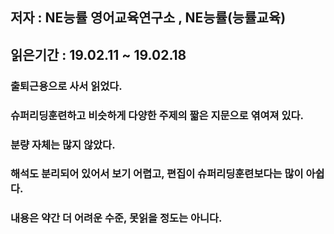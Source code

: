 ## 저자 :  NE능률 영어교육연구소 , NE능률(능률교육)

## 읽은기간 : 19.02.11 ~ 19.02.18

### 출퇴근용으로 사서 읽었다.

### 슈퍼리딩훈련하고 비슷하게 다양한 주제의 짧은 지문으로 엮여져 있다.

### 분량 자체는 많지 않았다.

### 해석도 분리되어 있어서 보기 어렵고, 편집이 슈퍼리딩훈련보다는 많이 아쉽다.

### 내용은 약간 더 어려운 수준, 못읽을 정도는 아니다.
